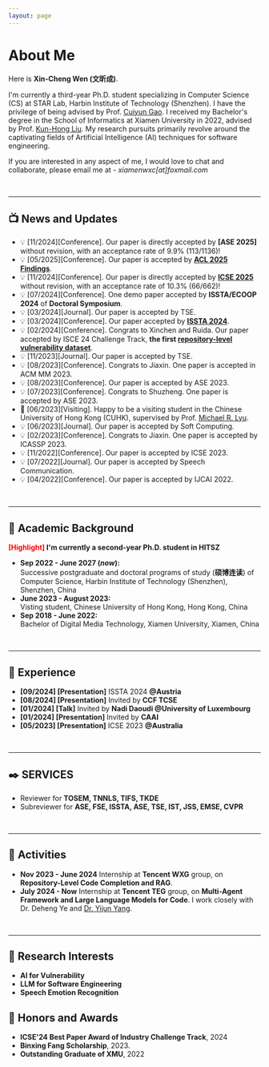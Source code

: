 ```yaml
---
layout: page
---
```


# About Me


Here is **Xin-Cheng Wen (文昕成)**.

I'm currently a third-year Ph.D. student specializing in Computer Science (CS) at STAR Lab, Harbin Institute of Technology (Shenzhen). I have the privilege of being advised by Prof. [Cuiyun Gao](https://cuiyungao.github.io/). I received my Bachelor's degree in the School of Informatics at Xiamen University in 2022, advised by Prof. [Kun-Hong Liu](https://cdmc.xmu.edu.cn/info/1010/1055.htm). My research pursuits primarily revolve around the captivating fields of Artificial Intelligence (AI) techniques for software engineering.


If you are interested in any aspect of me, I would love to chat and collaborate, please email me at - *xiamenwxc[at]foxmail.com*


  
<br>

---

## 📺 News and Updates
- &#x1F4A1; [11/2024][Conference]. Our paper is directly accepted by **[ASE 2025]** without revision, with an acceptance rate of 9.9% (113/1136)!
- &#x1F4A1; [05/2025][Conference]. Our paper is accepted by **[ACL 2025 Findings](https://arxiv.org/abs/2506.07390)**.
- &#x1F4A1; [11/2024][Conference]. Our paper is directly accepted by **[ICSE 2025](https://arxiv.org/abs/2412.08068)** without revision, with an acceptance rate of 10.3% (66/662)!
- &#x1F4A1; [07/2024][Conference]. One demo paper accepted by **ISSTA/ECOOP 2024** of **Doctoral Symposium**.
- &#x1F4A1; [03/2024][Journal]. Our paper is accepted by TSE.
- &#x1F4A1; [03/2024][Conference]. Our paper accepted by **[ISSTA 2024](https://arxiv.org/abs/2403.19096)**.
- &#x1F4A1; [02/2024][Conference]. Congrats to Xinchen and Ruida. Our paper accepted by ISCE 24 Challenge Track, **the first [repository-level vulnerability dataset](https://arxiv.org/abs/2401.13169)**.
- &#x1F4A1; [11/2023][Journal]. Our paper is accepted by TSE.
- &#x1F4A1; [08/2023][Conference]. Congrats to Jiaxin. One paper is accepted in ACM MM 2023.
- &#x1F4A1; [08/2023][Conference]. Our paper is accepted by ASE 2023.
- &#x1F4A1; [07/2023][Conference]. Congrats to Shuzheng. One paper is accepted by ASE 2023.
- &#x1F463; [06/2023][Visiting]. Happy to be a visiting student in the Chinese University of Hong Kong (CUHK), supervised by Prof. [Michael R. Lyu](http://www.cse.cuhk.edu.hk/lyu/).
- &#x1F4A1; [06/2023][Journal]. Our paper is accepted by Soft Computing.
- &#x1F4A1; [02/2023][Conference]. Congrats to Jiaxin. One paper is accepted by ICASSP 2023.
- &#x1F4A1; [11/2022][Conference]. Our paper is accepted by ICSE 2023.
- &#x1F4A1; [07/2022][Journal]. Our paper is accepted by Speech Communication.
- &#x1F4A1; [04/2022][Conference]. Our paper is accepted by IJCAI 2022.

  
<br>

---

## 🐾 Academic Background

**<font color='red'>[Highlight]</font> I'm currently a second-year Ph.D. student in HITSZ**

- **Sep 2022 - June 2027 (*now*):** <br>Successive postgraduate and doctoral programs of study (**硕博连读**) of Computer Science, Harbin Institute of Technology (Shenzhen), Shenzhen, China
- **June 2023 - August 2023:** <br>Visting student, Chinese University of Hong Kong, Hong Kong, China  
- **Sep 2018 - June 2022:** <br>Bachelor of Digital Media Technology, Xiamen University, Xiamen, China
  
<br>

---

## 🔎 Experience 
- **[09/2024] [Presentation]** ISSTA 2024 **@Austria**
- **[08/2024] [Presentation]** Invited by **CCF TCSE**
- **[01/2024] [Talk]** Invited by **Nadi Daoudi @University of Luxembourg**
- **[01/2024] [Presentation]** Invited by **CAAI**
- **[05/2023] [Presentation]** ICSE 2023 **@Australia**

<br>

---

## ✒️ SERVICES
- Reviewer for **TOSEM, TNNLS, TIFS, TKDE**
- Subreviewer for **ASE, FSE, ISSTA, ASE, TSE, IST, JSS, EMSE, CVPR**

<br>

---

## 🐳 Activities

- **Nov 2023 - June 2024** Internship at **Tencent WXG** group, on **Repository-Level Code Completion and RAG**.
- **July 2024 - Now** Internship at **Tencent TEG** group, on **Multi-Agent Framework and Large Language Models for Code**. I work closely with Dr. Deheng Ye and [Dr. Yijun Yang](https://stevenyangyj.github.io/).
<br>

---



## 📌 Research Interests

- **AI for Vulnerability**
- **LLM for Software Engineering**
- **Speech Emotion Recognition**

## 🌿 Honors and Awards
- **ICSE'24 Best Paper Award of Industry Challenge Track**, 2024
- **Binxing Fang Scholarship**, 2023.
- **Outstanding Graduate of XMU**, 2022




<br>
<div style="text-align: center;">
    <div style="display: inline-block; width: 300px; height: 300px;">
        <script type="text/javascript" id="clstr_globe" src="//clustrmaps.com/globe.js?d=aOaD90ilFyLNGYvoMbU4h-ub9zto6QkZp33lasBqhkY"></script>
    </div>
</div>
